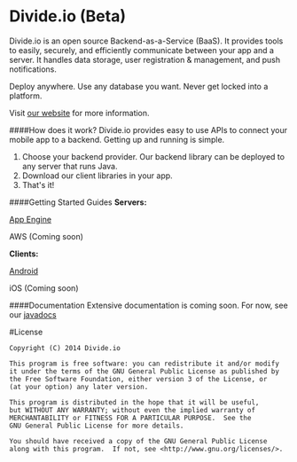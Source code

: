 Divide.io (Beta)
===========

Divide.io is an open source Backend-as-a-Service (BaaS). It provides tools to easily, securely, and efficiently communicate between your app and a server. It handles data storage, user registration & management, and push notifications.

Deploy anywhere. Use any database you want. Never get locked into a platform.

Visit [our website](http://www.divide.io/) for more information.

####How does it work?
Divide.io provides easy to use APIs to connect your mobile app to a backend. Getting up and running is simple.

1. Choose your backend provider. Our backend library can be deployed to any server that runs Java.
2. Download our client libraries in your app.
3. That's it!

####Getting Started Guides
**Servers:**

[App Engine](http://www.divide.io/get_started/app_engine)

AWS (Coming soon)

**Clients:**

[Android](http://www.divide.io/get_started/android)

iOS (Coming soon)

####Documentation
Extensive documentation is coming soon. For now, see our [javadocs](http://hiddenstage.github.io/divide-docs/javadocs/)

#License
```
Copyright (C) 2014 Divide.io

This program is free software: you can redistribute it and/or modify
it under the terms of the GNU General Public License as published by
the Free Software Foundation, either version 3 of the License, or
(at your option) any later version.

This program is distributed in the hope that it will be useful,
but WITHOUT ANY WARRANTY; without even the implied warranty of
MERCHANTABILITY or FITNESS FOR A PARTICULAR PURPOSE.  See the
GNU General Public License for more details.

You should have received a copy of the GNU General Public License
along with this program.  If not, see <http://www.gnu.org/licenses/>.
```
